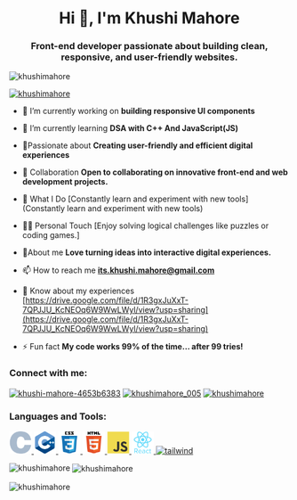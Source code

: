 <h1 align="center">Hi 👋, I'm Khushi Mahore</h1>
<h3 align="center">Front-end developer passionate about building clean, responsive, and user-friendly websites.</h3>

<p align="left"> <img src="https://komarev.com/ghpvc/?username=khushimahore&label=Profile%20views&color=0e75b6&style=flat" alt="khushimahore" /> </p>

<p align="left"> <a href="https://github.com/ryo-ma/github-profile-trophy"><img src="https://github-profile-trophy.vercel.app/?username=khushimahore" alt="khushimahore" /></a> </p>

- 🔭 I’m currently working on **building responsive UI components**

- 🌱 I’m currently learning **DSA with C++ And JavaScript(JS)**

- 🎯Passionate about **Creating user-friendly and efficient digital experiences**

- 🤝 Collaboration **Open to collaborating on innovative front-end and web development projects.**

- 🌟 What I Do [Constantly learn and experiment with new tools](Constantly learn and experiment with new tools)

- 🧍‍♀️ Personal Touch [Enjoy solving logical challenges like puzzles or coding games.]
- 💬About me **Love turning ideas into interactive digital experiences.**

- 📫 How to reach me **its.khushi.mahore@gmail.com**

- 📄 Know about my experiences [https://drive.google.com/file/d/1R3gxJuXxT-7QPJJU_KcNEOq6W9WwLWyl/view?usp=sharing](https://drive.google.com/file/d/1R3gxJuXxT-7QPJJU_KcNEOq6W9WwLWyl/view?usp=sharing)

- ⚡ Fun fact **My code works 99% of the time… after 99 tries!**

<h3 align="left">Connect with me:</h3>
<p align="left">
<a href="https://linkedin.com/in/khushi-mahore-4653b6383" target="blank"><img align="center" src="https://raw.githubusercontent.com/rahuldkjain/github-profile-readme-generator/master/src/images/icons/Social/linked-in-alt.svg" alt="khushi-mahore-4653b6383" height="30" width="40" /></a>
<a href="https://instagram.com/khushimahore_005" target="blank"><img align="center" src="https://raw.githubusercontent.com/rahuldkjain/github-profile-readme-generator/master/src/images/icons/Social/instagram.svg" alt="khushimahore_005" height="30" width="40" /></a>
<a href="https://www.leetcode.com/khushimahore" target="blank"><img align="center" src="https://raw.githubusercontent.com/rahuldkjain/github-profile-readme-generator/master/src/images/icons/Social/leet-code.svg" alt="khushimahore" height="30" width="40" /></a>
</p>

<h3 align="left">Languages and Tools:</h3>
<p align="left"> <a href="https://www.cprogramming.com/" target="_blank" rel="noreferrer"> <img src="https://raw.githubusercontent.com/devicons/devicon/master/icons/c/c-original.svg" alt="c" width="40" height="40"/> </a> <a href="https://www.w3schools.com/cpp/" target="_blank" rel="noreferrer"> <img src="https://raw.githubusercontent.com/devicons/devicon/master/icons/cplusplus/cplusplus-original.svg" alt="cplusplus" width="40" height="40"/> </a> <a href="https://www.w3schools.com/css/" target="_blank" rel="noreferrer"> <img src="https://raw.githubusercontent.com/devicons/devicon/master/icons/css3/css3-original-wordmark.svg" alt="css3" width="40" height="40"/> </a> <a href="https://www.w3.org/html/" target="_blank" rel="noreferrer"> <img src="https://raw.githubusercontent.com/devicons/devicon/master/icons/html5/html5-original-wordmark.svg" alt="html5" width="40" height="40"/> </a> <a href="https://developer.mozilla.org/en-US/docs/Web/JavaScript" target="_blank" rel="noreferrer"> <img src="https://raw.githubusercontent.com/devicons/devicon/master/icons/javascript/javascript-original.svg" alt="javascript" width="40" height="40"/> </a> <a href="https://reactjs.org/" target="_blank" rel="noreferrer"> <img src="https://raw.githubusercontent.com/devicons/devicon/master/icons/react/react-original-wordmark.svg" alt="react" width="40" height="40"/> </a> <a href="https://tailwindcss.com/" target="_blank" rel="noreferrer"> <img src="https://www.vectorlogo.zone/logos/tailwindcss/tailwindcss-icon.svg" alt="tailwind" width="40" height="40"/> </a> </p>

<p><img align="left" src="https://github-readme-stats.vercel.app/api/top-langs?username=khushimahore&show_icons=true&locale=en&layout=compact" alt="khushimahore" /></p>

<p>&nbsp;<img align="center" src="https://github-readme-stats.vercel.app/api?username=khushimahore&show_icons=true&locale=en" alt="khushimahore" /></p>

<p><img align="center" src="https://github-readme-streak-stats.herokuapp.com/?user=khushimahore&" alt="khushimahore" /></p>
